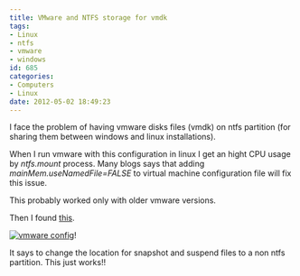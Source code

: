 ```yaml
---
title: VMware and NTFS storage for vmdk
tags:
- Linux
- ntfs
- vmware
- windows
id: 685
categories:
- Computers
- Linux
date: 2012-05-02 18:49:23
---
```


I face the problem of having vmware disks files (vmdk) on ntfs partition (for sharing them between windows and linux installations).

When I run vmware with this configuration in linux I get an hight CPU usage by _ntfs.mount_ process. Many blogs says that adding _mainMem.useNamedFile=FALSE_ to virtual machine configuration file will fix this issue.

This probably worked only with older vmware versions.

Then I found [this](http://www.ajopaul.com/2011/07/22/ubuntu-vmware-and-mount-ntfs-high-cpu-usage-fix/).

[![vmware config](/images/2012/05/screenshot.png "vmware config")](/images/2012/05/screenshot.png)!

It says to change the location for snapshot and suspend files to a non ntfs partition. This just works!!
